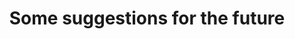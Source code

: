 ---
title: 'Some suggestions for the future'
redirect_to:
  - 'https://discuss.pencil2d.org/t/some-suggestions-for-the-future/1031'
---